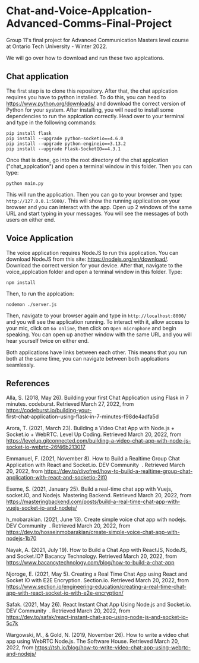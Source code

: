 # Chat-and-Voice-Applcation-Advanced-Comms-Final-Project
Group 11's final project for Advanced Communication Masters level course at Ontario Tech University - Winter 2022. 

We will go over how to download and run these two applcations. 

## Chat application
The first step is to clone this repository. After that, the chat applcation requires you have to python installed. To do this, you can head to https://www.python.org/downloads/ and download the correct version of Python for your system. After installing, you will need to install some dependencies to run the applcation correctly. Head over to your terminal and type in the following commands: 

```
pip install flask
pip install --upgrade python-socketio==4.6.0
pip install --upgrade python-engineio==3.13.2
pip install --upgrade Flask-SocketIO==4.3.1
```
Once that is done, go into the root directory of the chat applcation ("chat_applcation") and open a terminal window in this folder. Then you can type: 
```
python main.py
```
This will run the application. Then you can go to your browser and type: `http://127.0.0.1:5000/`. This will show the running application on your browser and you can interact with the app. 
Open up 2 windows of the same URL and start typing in your messages. You will see the messages of both users on either end. 

## Voice Application
The voice application requires NodeJS to run this application. You can download NodeJS from this site: https://nodejs.org/en/download/. Download the correct version for your device. 
After that, navigate to the voice_applcation folder and open a terminal window in this folder. Type: 
```
npm install
```
Then, to run the applcation: 
```
nodemon ./server.js
```
Then, navigate to your browser again and type in `http://localhost:8000/` and you will see the application running. 
To interact with it, allow access to your mic, click on `Go online`, then click on `Open microphone` and begin speaking. You can open up another window with the same URL and you will hear yourself twice on either end. 

Both applications have links between each other. This means that you run both at the same time, you can navigate between both applcations seamlessly. 

## References
Alla, S. (2018, May 26). Building your first Chat Application using Flask in 7 minutes. codeburst. Retrieved March 27, 2022, from https://codeburst.io/building-your-   
first-chat-application-using-flask-in-7-minutes-f98de4adfa5d

Arora, T. (2021, March 23). Building a Video Chat App with Node.js + Socket.io + WebRTC. Level Up Coding. Retrieved March 20, 2022, from https://levelup.gitconnected.com/building-a-video-chat-app-with-node-js-socket-io-webrtc-26f46b213017

Emmanuel, F. (2021, November 8). How to Build a Realtime Group Chat Application with React and Socket.io. DEV Community ‍ ‍. Retrieved March 20, 2022, from https://dev.to/divofred/how-to-build-a-realtime-group-chat-application-with-react-and-socketio-2jf0

Eseme, S. (2021, January 25). Build a real-time chat app with Vuejs, socket.IO, and Nodejs. Mastering Backend. Retrieved March 20, 2022, from https://masteringbackend.com/posts/build-a-real-time-chat-app-with-vuejs-socket-io-and-nodejs/

h_mobarakian. (2021, June 13). Create simple voice chat app with nodejs. DEV Community ‍ ‍. Retrieved March 20, 2022, from https://dev.to/hosseinmobarakian/create-simple-voice-chat-app-with-nodejs-1b70

Nayak, A. (2021, July 19). How to Build a Chat App with ReactJS, NodeJS, and Socket.IO? Bacancy Technology. Retrieved March 20, 2022, from https://www.bacancytechnology.com/blog/how-to-build-a-chat-app

Njoroge, E. (2021, May 5). Creating a Real Time Chat App using React and Socket IO with E2E Encryption. Section.io. Retrieved March 20, 2022, from https://www.section.io/engineering-education/creating-a-real-time-chat-app-with-react-socket-io-with-e2e-encryption/

Safak. (2021, May 26). React Instant Chat App Using Node.js and Socket.io. DEV Community ‍ ‍. Retrieved March 20, 2022, from https://dev.to/safak/react-instant-chat-app-using-node-js-and-socket-io-5c7k

Wargowski, M., & Gold, N. (2019, November 26). How to write a video chat app using WebRTC Node.js. The Software House. Retrieved March 20, 2022, from https://tsh.io/blog/how-to-write-video-chat-app-using-webrtc-and-nodejs/
